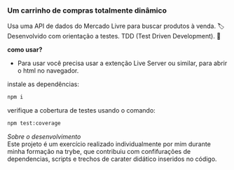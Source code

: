 ### Um carrinho de compras totalmente dinâmico  
Usa uma API de dados do Mercado Livre para buscar produtos à venda. 🏷  
Desenvolvido com orientação a testes. TDD (Test Driven Development). 🔬  

**como usar?**  
* Para usar você precisa usar a extenção Live Server ou similar, para abrir o html no navegador.  

instale as dependências: 
```bash
npm i
```
verifique a cobertura de testes usando o comando:
```bash
npm test:coverage
```

_Sobre o desenvolvimento_  
Este projeto é um exercício realizado individualmente por mim durante minha formação na trybe, que contribuiu com confifurações de dependencias, scripts e trechos de carater didático inseridos no código.

